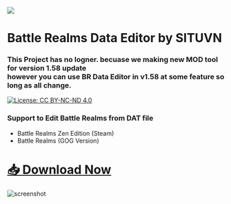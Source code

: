 
[<img src="https://github.com/KravitzMC/KravitzMC.github.io/blob/main/brzebanner.jpg?raw=true">](https://github.com/KravitzMC/KravitzMC.github.io/blob/main/brzebanner.jpg)

# Battle Realms Data Editor by SITUVN   

### This Project has no logner. becuase we making new MOD tool for version 1.58 update <br>however you can use BR Data Editor in v1.58 at some feature so long as all change.
 [![License: CC BY-NC-ND 4.0](https://licensebuttons.net/l/by-nc-sa/3.0/88x31.png)](https://creativecommons.org/licenses/by-sa/4.0/)
### Support to Edit Battle Realms from DAT file

- Battle Realms Zen Edition (Steam)
- Battle Realms (GOG Version)

# [📥 Download Now](https://github.com/KravitzMC/KravitzMC.github.io/raw/main/Battle%20Realms%20Data%20Editor%20X1.0.7z)

![screenshot](https://github.com/KravitzMC/KravitzMC.github.io/blob/main/screensample.png?raw=true")
